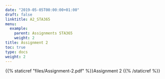 ```yaml
---
date: "2019-05-05T00:00:00+01:00"
draft: false
linktitle: A2_STA365
menu:
  example:
    parent: Assignments STA365
    weight: 2
title: Assignment 2
toc: true
type: docs
weight: 2
---
```


{{% staticref "files/Assignment-2.pdf" %}}Assignment 2 {{% /staticref %}}